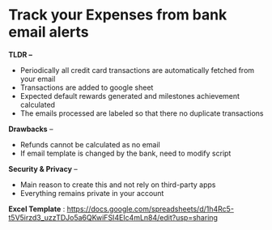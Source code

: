 # Track your Expenses from bank email alerts

**TLDR –**
* Periodically all credit card transactions are automatically fetched from your email
* Transactions are added to google sheet
* Expected default rewards generated and milestones achievement calculated
* The emails processed are labeled so that there no duplicate transactions

**Drawbacks** –
* Refunds cannot be calculated as no email
* If email template is changed by the bank, need to modify script

**Security & Privacy** –
* Main reason to create this and not rely on third-party apps
* Everything remains private in your account

**Excel Template** : https://docs.google.com/spreadsheets/d/1h4Rc5-t5V5irzd3_uzzTDJo5a6QKwiFSI4EIc4mLn84/edit?usp=sharing

